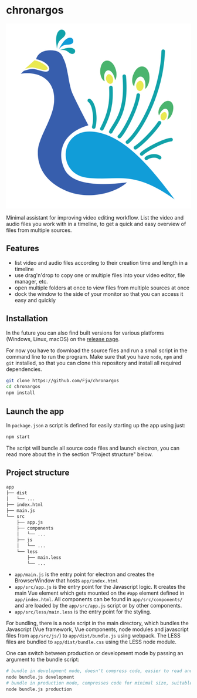 # chronargos

![chronargos logo](app/images/chronargos_logo.svg)

Minimal assistant for improving video editing workflow. List the video and audio files you work with in a timeline, to get a quick and easy overview of files from multiple sources.

## Features

- list video and audio files according to their creation time and length in a timeline
- use drag'n'drop to copy one or multiple files into your video editor, file manager, etc.
- open multiple folders at once to view files from multiple sources at once
- dock the window to the side of your monitor so that you can access it easy and quickly

## Installation

In the future you can also find built versions for various platforms (Windows, Linux, macOS) on the [release page](https://github.com/Fju/chronargos/releases).

For now you have to download the source files and run a small script in the command line to run the program. Make sure that you have `node`, `npm` and `git` installed, so that you can clone this repository and install all required dependencies.
``` sh
git clone https://github.com/Fju/chronargos
cd chronargos
npm install
```

## Launch the app

In `package.json` a script is defined for easily starting up the app using just:
``` sh
npm start
```
The script will bundle all source code files and launch electron, you can read more about the in the section "Project structure" below.

## Project structure

```
app
├── dist
│   └── ...
├── index.html
├── main.js
└── src
    ├── app.js
    ├── components
    │   └── ...
    ├── js
    │   └── ...
    └── less
        ├── main.less
        └── ...
```

- `app/main.js` is the entry point for electron and creates the BrowserWindow that hosts `app/index.html`
- `app/src/app.js` is the entry point for the Javascript logic. It creates the main Vue element which gets mounted on the `#app` element defined in `app/index.html`. All components can be found in `app/src/components/` and are loaded by the `app/src/app.js` script or by other components.
- `app/src/less/main.less` is the entry point for the styling.

For bundling, there is a node script in the main directory, which bundles the Javascript (Vue framework, Vue components, node modules and javascript files from `app/src/js/`) to `app/dist/bundle.js` using webpack. The LESS files are bundled to `app/dist/bundle.css` using the LESS node module.

One can switch between production or development mode by passing an argument to the bundle script:
``` sh
# bundle in development mode, doesn't compress code, easier to read and to debug
node bundle.js development
# bundle in production mode, compresses code for minimal size, suitable for building the app
node bundle.js production
```
